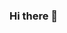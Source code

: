 ### Hi there 👋

<!--
**Payatoff-Nurbek/Payatoff-Nurbek** is a ✨ _special_ ✨ repository because its `README.md` (this file) appears on your GitHub profile.

Here are some ideas to get you started:

- 🔭 I’m currently working on ...
- 🌱 I’m currently learning ...
- 👯 I’m looking to collaborate on ...
- 🤔 I’m looking for help with ...
- 💬 Ask me about ...
- 📫 How to reach me: Как до меня добраться:
Средний: https://medium.com/@27aadesh/
LinkedIn: https://www.linkedin.com/in/27aadesh/
GitHub: https://github.com/27aadesh/
Gmail: 27aadesh@gmail.com
Twitter: https://twitter.com/27aadesh
Instagram: https://www.instagram.com/27aadesh/
StackOverflow: https://stackoverflow.com/users/13279519/aadesh-jain
Youtube: https://www.youtube.com/channel/UCv1xtGrQyKm0aXxa_xV3Rig/
- 😄 Pronouns: ...
- ⚡ Fun fact: ...
-->
